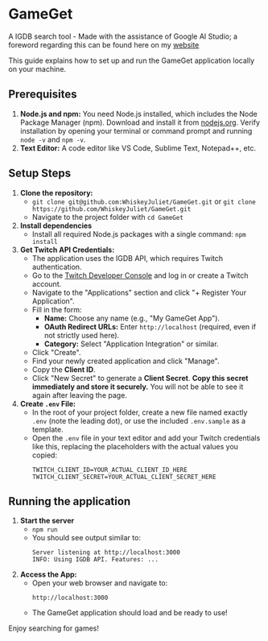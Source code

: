 # GameGet
A IGDB search tool - Made with the assistance of Google AI Studio; a foreword regarding this can be found here on my [website](https://www.wtrjones.co.uk/gameget/)

This guide explains how to set up and run the GameGet application locally on your machine.

## Prerequisites

1.  **Node.js and npm:** You need Node.js installed, which includes the Node Package Manager (npm). Download and install it from [nodejs.org](https://nodejs.org/). Verify installation by opening your terminal or command prompt and running `node -v` and `npm -v`.
1.  **Text Editor:** A code editor like VS Code, Sublime Text, Notepad++, etc.

## Setup Steps

1. **Clone the repository:**
    * `git clone git@github.com:WhiskeyJuliet/GameGet.git` or `git clone https://github.com/WhiskeyJuliet/GameGet.git`
    * Navigate to the project folder with `cd GameGet`
1. **Install dependencies**
    * Install all required Node.js packages with a single command: `npm install` 
1. **Get Twitch API Credentials:**
    * The application uses the IGDB API, which requires Twitch authentication.
    * Go to the [Twitch Developer Console](https://dev.twitch.tv/console/) and log in or create a Twitch account.
    * Navigate to the "Applications" section and click "+ Register Your Application".
    * Fill in the form:
        * **Name:** Choose any name (e.g., "My GameGet App").
        * **OAuth Redirect URLs:** Enter `http://localhost` (required, even if not strictly used here).
        * **Category:** Select "Application Integration" or similar.
    * Click "Create".
    * Find your newly created application and click "Manage".
    * Copy the **Client ID**.
    * Click "New Secret" to generate a **Client Secret**. **Copy this secret immediately and store it securely.** You will not be able to see it again after leaving the page.
1. **Create `.env` File:**
    * In the root of your project folder, create a new file named exactly `.env` (note the leading dot), or use the included `.env.sample` as a template.
    * Open the `.env` file in your text editor and add your Twitch credentials like this, replacing the placeholders with the actual values you copied:
        ```
        TWITCH_CLIENT_ID=YOUR_ACTUAL_CLIENT_ID_HERE
        TWITCH_CLIENT_SECRET=YOUR_ACTUAL_CLIENT_SECRET_HERE
        ```
## Running the application
1. **Start the server**
    * `npm run`
    * You should see output similar to:
        ```
        Server listening at http://localhost:3000
        INFO: Using IGDB API. Features: ...
        ```
1. **Access the App:**
    * Open your web browser and navigate to:
        ```
        http://localhost:3000
        ```
    * The GameGet application should load and be ready to use!

Enjoy searching for games!
